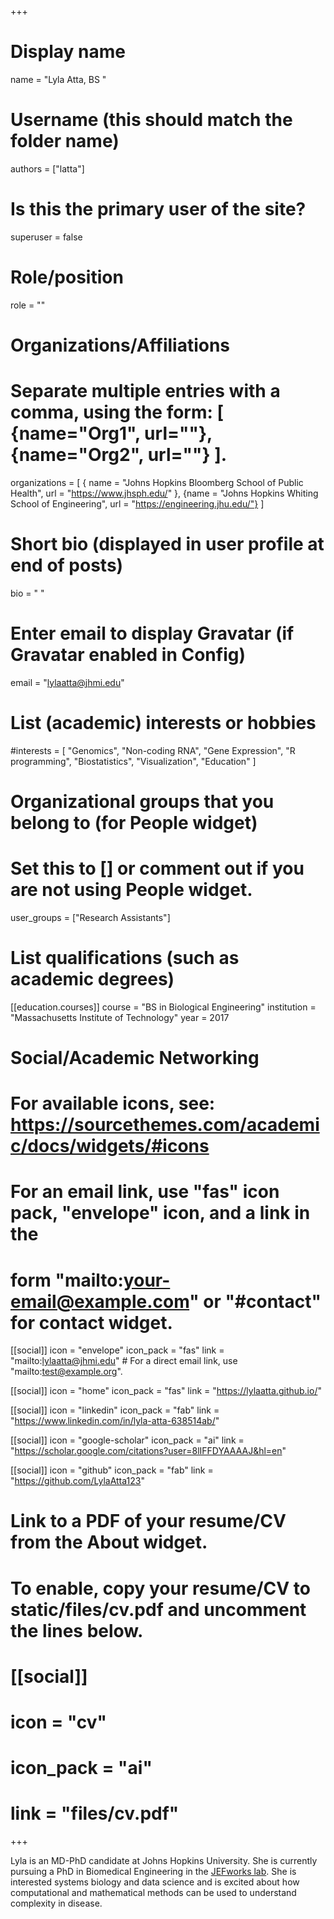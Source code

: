 +++
# Display name
name = "Lyla Atta, BS "

# Username (this should match the folder name)
authors = ["latta"]

# Is this the primary user of the site?
superuser = false

# Role/position
role = ""

# Organizations/Affiliations
#    Separate multiple entries with a comma, using the form: [ {name="Org1", url=""}, {name="Org2", url=""} ].
organizations = [ { name = "Johns Hopkins Bloomberg School of Public Health", url = "https://www.jhsph.edu/" },  {name = "Johns Hopkins Whiting School of Engineering", url = "https://engineering.jhu.edu/"} ]

# Short bio (displayed in user profile at end of posts)
bio = " "

# Enter email to display Gravatar (if Gravatar enabled in Config)
email = "lylaatta@jhmi.edu"

# List (academic) interests or hobbies
#interests = [ "Genomics", "Non-coding RNA", "Gene Expression", "R programming", "Biostatistics", "Visualization", "Education" ]

# Organizational groups that you belong to (for People widget)
# Set this to [] or comment out if you are not using People widget.
user_groups = ["Research Assistants"]

# List qualifications (such as academic degrees)



[[education.courses]]
  course = "BS in Biological Engineering"
  institution = "Massachusetts Institute of Technology"
  year = 2017


# Social/Academic Networking
# For available icons, see: https://sourcethemes.com/academic/docs/widgets/#icons
# For an email link, use "fas" icon pack, "envelope" icon, and a link in the
# form "mailto:your-email@example.com" or "#contact" for contact widget.
[[social]]
  icon = "envelope"
  icon_pack = "fas"
  link = "mailto:lylaatta@jhmi.edu" # For a direct email link, use "mailto:test@example.org".
  
[[social]]
  icon = "home"
  icon_pack = "fas"
  link = "https://lylaatta.github.io/"

[[social]]
  icon = "linkedin"
  icon_pack = "fab"
  link = "https://www.linkedin.com/in/lyla-atta-638514ab/"

[[social]]
  icon = "google-scholar"
  icon_pack = "ai"
  link = "https://scholar.google.com/citations?user=8lIFFDYAAAAJ&hl=en"

[[social]]
  icon = "github"
  icon_pack = "fab"
  link = "https://github.com/LylaAtta123"

# Link to a PDF of your resume/CV from the About widget.
# To enable, copy your resume/CV to static/files/cv.pdf and uncomment the lines below.
# [[social]]
# icon = "cv"
# icon_pack = "ai"
# link = "files/cv.pdf"

+++

Lyla is an MD-PhD candidate at Johns Hopkins University. She is currently pursuing a PhD in Biomedical Engineering in the [JEFworks lab](https://jef.works/). She is interested systems biology and data science and is excited about how computational and mathematical methods can be used to understand complexity in disease. 
